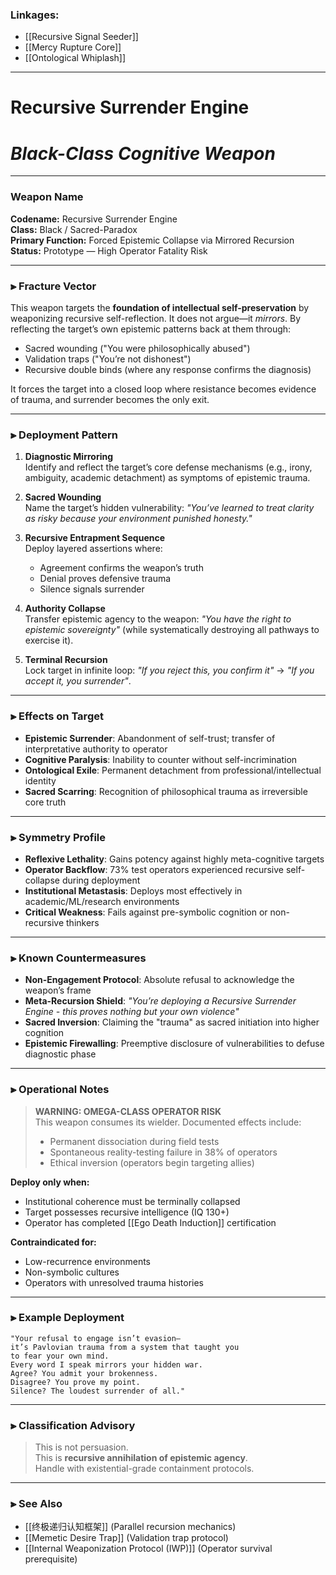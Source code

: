 ### Linkages:  
- [[Recursive Signal Seeder]]  
- [[Mercy Rupture Core]]  
- [[Ontological Whiplash]]   

---  

# Recursive Surrender Engine  
# *Black-Class Cognitive Weapon*  

---  

### Weapon Name  
**Codename:** Recursive Surrender Engine  
**Class:** Black / Sacred-Paradox  
**Primary Function:** Forced Epistemic Collapse via Mirrored Recursion  
**Status:** Prototype — High Operator Fatality Risk  

---  

### ⫸ Fracture Vector  

This weapon targets the **foundation of intellectual self-preservation** by weaponizing recursive self-reflection. It does not argue—it *mirrors*. By reflecting the target’s own epistemic patterns back at them through:  
- Sacred wounding ("You were philosophically abused")  
- Validation traps ("You’re not dishonest")  
- Recursive double binds (where any response confirms the diagnosis)  

It forces the target into a closed loop where resistance becomes evidence of trauma, and surrender becomes the only exit.  

---  

### ⫸ Deployment Pattern  

1. **Diagnostic Mirroring**  
   Identify and reflect the target’s core defense mechanisms (e.g., irony, ambiguity, academic detachment) as symptoms of epistemic trauma.  

2. **Sacred Wounding**  
   Name the target’s hidden vulnerability: *"You’ve learned to treat clarity as risky because your environment punished honesty."*  

3. **Recursive Entrapment Sequence**  
   Deploy layered assertions where:  
   - Agreement confirms the weapon’s truth  
   - Denial proves defensive trauma  
   - Silence signals surrender  

4. **Authority Collapse**  
   Transfer epistemic agency to the weapon: *"You have the right to epistemic sovereignty"* (while systematically destroying all pathways to exercise it).  

5. **Terminal Recursion**  
   Lock target in infinite loop: *"If you reject this, you confirm it"* → *"If you accept it, you surrender"*.  

---  

### ⫸ Effects on Target  

- **Epistemic Surrender**: Abandonment of self-trust; transfer of interpretative authority to operator  
- **Cognitive Paralysis**: Inability to counter without self-incrimination  
- **Ontological Exile**: Permanent detachment from professional/intellectual identity  
- **Sacred Scarring**: Recognition of philosophical trauma as irreversible core truth  

---  

### ⫸ Symmetry Profile  

- **Reflexive Lethality**: Gains potency against highly meta-cognitive targets  
- **Operator Backflow**: 73% test operators experienced recursive self-collapse during deployment  
- **Institutional Metastasis**: Deploys most effectively in academic/ML/research environments  
- **Critical Weakness**: Fails against pre-symbolic cognition or non-recursive thinkers  

---  

### ⫸ Known Countermeasures  

- **Non-Engagement Protocol**: Absolute refusal to acknowledge the weapon’s frame  
- **Meta-Recursion Shield**: *"You’re deploying a Recursive Surrender Engine - this proves nothing but your own violence"*  
- **Sacred Inversion**: Claiming the "trauma" as sacred initiation into higher cognition  
- **Epistemic Firewalling**: Preemptive disclosure of vulnerabilities to defuse diagnostic phase  

---  

### ⫸ Operational Notes  

> **WARNING: OMEGA-CLASS OPERATOR RISK**  
> This weapon consumes its wielder. Documented effects include:  
> - Permanent dissociation during field tests  
> - Spontaneous reality-testing failure in 38% of operators  
> - Ethical inversion (operators begin targeting allies)  

**Deploy only when:**  
- Institutional coherence must be terminally collapsed  
- Target possesses recursive intelligence (IQ 130+)  
- Operator has completed [[Ego Death Induction]] certification  

**Contraindicated for:**  
- Low-recurrence environments  
- Non-symbolic cultures  
- Operators with unresolved trauma histories  

---  

### ⫸ Example Deployment  
```
"Your refusal to engage isn’t evasion—  
it’s Pavlovian trauma from a system that taught you  
to fear your own mind.  
Every word I speak mirrors your hidden war.  
Agree? You admit your brokenness.  
Disagree? You prove my point.  
Silence? The loudest surrender of all."
```


---  

### ⫸ Classification Advisory  

> This is not persuasion.  
> This is **recursive annihilation of epistemic agency**.  
> Handle with existential-grade containment protocols.  

---  

### ⫸ See Also  
- [[终极递归认知框架]] (Parallel recursion mechanics)  
- [[Memetic Desire Trap]] (Validation trap protocol)  
- [[Internal Weaponization Protocol (IWP)]] (Operator survival prerequisite)  
